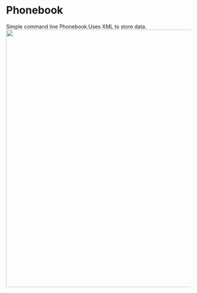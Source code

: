 # Phonebook
Simple command line Phonebook.Uses XML to store data.
<img src="http://i.imgur.com/H8nQwvL.png" height=700 width =550>
